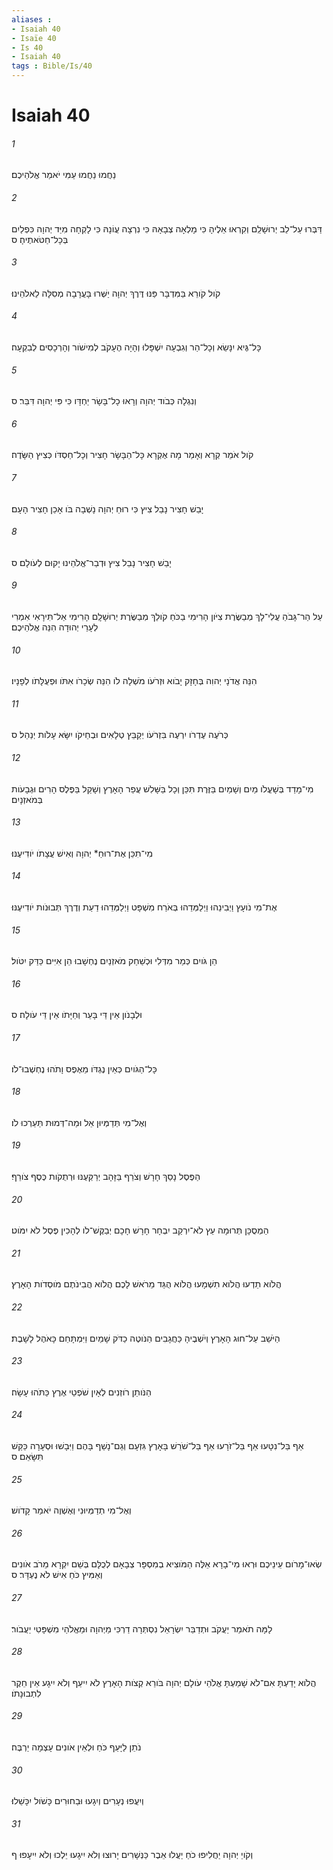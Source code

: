 ```yaml
---
aliases : 
- Isaiah 40
- Isaïe 40
- Is 40
- Isaiah 40
tags : Bible/Is/40
---
```


# Isaiah 40

###### 1
נַחֲמוּ נַחֲמוּ עַמִּי יֹאמַר אֱלֹהֵיכֶם׃
###### 2
דַּבְּרוּ עַל־לֵב יְרוּשָׁלִַם וְקִרְאוּ אֵלֶיהָ כִּי מָלְאָה צְבָאָהּ כִּי נִרְצָה עֲוֹנָהּ כִּי לָקְחָה מִיַּד יְהוָה כִּפְלַיִם בְּכָל־חַטֹּאתֶיהָ׃ ס
###### 3
קֹול קֹורֵא בַּמִּדְבָּר פַּנּוּ דֶּרֶךְ יְהוָה יַשְּׁרוּ בָּעֲרָבָה מְסִלָּה לֵאלֹהֵינוּ׃
###### 4
כָּל־גֶּיא יִנָּשֵׂא וְכָל־הַר וְגִבְעָה יִשְׁפָּלוּ וְהָיָה הֶעָקֹב לְמִישֹׁור וְהָרְכָסִים לְבִקְעָה׃
###### 5
וְנִגְלָה כְּבֹוד יְהוָה וְרָאוּ כָל־בָּשָׂר יַחְדָּו כִּי פִּי יְהוָה דִּבֵּר׃ ס
###### 6
קֹול אֹמֵר קְרָא וְאָמַר מָה אֶקְרָא כָּל־הַבָּשָׂר חָצִיר וְכָל־חַסְדֹּו כְּצִיץ הַשָּׂדֶה׃
###### 7
יָבֵשׁ חָצִיר נָבֵל צִיץ כִּי רוּחַ יְהוָה נָשְׁבָה בֹּו אָכֵן חָצִיר הָעָם׃
###### 8
יָבֵשׁ חָצִיר נָבֵל צִיץ וּדְבַר־אֱלֹהֵינוּ יָקוּם לְעֹולָם׃ ס
###### 9
עַל הַר־גָּבֹהַ עֲלִי־לָךְ מְבַשֶּׂרֶת צִיֹּון הָרִימִי בַכֹּחַ קֹולֵךְ מְבַשֶּׂרֶת יְרוּשָׁלִָם הָרִימִי אַל־תִּירָאִי אִמְרִי לְעָרֵי יְהוּדָה הִנֵּה אֱלֹהֵיכֶם׃
###### 10
הִנֵּה אֲדֹנָי יְהוִה בְּחָזָק יָבֹוא וּזְרֹעֹו מֹשְׁלָה לֹו הִנֵּה שְׂכָרֹו אִתֹּו וּפְעֻלָּתֹו לְפָנָיו׃
###### 11
כְּרֹעֶה עֶדְרֹו יִרְעֶה בִּזְרֹעֹו יְקַבֵּץ טְלָאִים וּבְחֵיקֹו יִשָּׂא עָלֹות יְנַהֵל׃ ס
###### 12
מִי־מָדַד בְּשָׁעֳלֹו מַיִם וְשָׁמַיִם בַּזֶּרֶת תִּכֵּן וְכָל בַּשָּׁלִשׁ עֲפַר הָאָרֶץ וְשָׁקַל בַּפֶּלֶס הָרִים וּגְבָעֹות בְּמֹאזְנָיִם׃
###### 13
מִי־תִכֵּן אֶת־רוּחַ* יְהוָה וְאִישׁ עֲצָתֹו יֹודִיעֶנּוּ׃
###### 14
אֶת־מִי נֹועָץ וַיְבִינֵהוּ וַיְלַמְּדֵהוּ בְּאֹרַח מִשְׁפָּט וַיְלַמְּדֵהוּ דַעַת וְדֶרֶךְ תְּבוּנֹות יֹודִיעֶנּוּ׃
###### 15
הֵן גֹּויִם כְּמַר מִדְּלִי וּכְשַׁחַק מֹאזְנַיִם נֶחְשָׁבוּ הֵן אִיִּים כַּדַּק יִטֹּול׃
###### 16
וּלְבָנֹון אֵין דֵּי בָּעֵר וְחַיָּתֹו אֵין דֵּי עֹולָה׃ ס
###### 17
כָּל־הַגֹּויִם כְּאַיִן נֶגְדֹּו מֵאֶפֶס וָתֹהוּ נֶחְשְׁבוּ־לֹו׃
###### 18
וְאֶל־מִי תְּדַמְּיוּן אֵל וּמַה־דְּמוּת תַּעַרְכוּ לֹו׃
###### 19
הַפֶּסֶל נָסַךְ חָרָשׁ וְצֹרֵף בַּזָּהָב יְרַקְּעֶנּוּ וּרְתֻקֹות כֶּסֶף צֹורֵף׃
###### 20
הַמְסֻכָּן תְּרוּמָה עֵץ לֹא־יִרְקַב יִבְחָר חָרָשׁ חָכָם יְבַקֶּשׁ־לֹו לְהָכִין פֶּסֶל לֹא יִמֹּוט׃
###### 21
הֲלֹוא תֵדְעוּ הֲלֹוא תִשְׁמָעוּ הֲלֹוא הֻגַּד מֵרֹאשׁ לָכֶם הֲלֹוא הֲבִינֹתֶם מֹוסְדֹות הָאָרֶץ׃
###### 22
הַיֹּשֵׁב עַל־חוּג הָאָרֶץ וְיֹשְׁבֶיהָ כַּחֲגָבִים הַנֹּוטֶה כַדֹּק שָׁמַיִם וַיִּמְתָּחֵם כָּאֹהֶל לָשָׁבֶת׃
###### 23
הַנֹּותֵן רֹוזְנִים לְאָיִן שֹׁפְטֵי אֶרֶץ כַּתֹּהוּ עָשָׂה׃
###### 24
אַף בַּל־נִטָּעוּ אַף בַּל־זֹרָעוּ אַף בַּל־שֹׁרֵשׁ בָּאָרֶץ גִּזְעָם וְגַם־נָשַׁף בָּהֶם וַיִּבָשׁוּ וּסְעָרָה כַּקַּשׁ תִּשָּׂאֵם׃ ס
###### 25
וְאֶל־מִי תְדַמְּיוּנִי וְאֶשְׁוֶה יֹאמַר קָדֹושׁ׃
###### 26
שְׂאוּ־מָרֹום עֵינֵיכֶם וּרְאוּ מִי־בָרָא אֵלֶּה הַמֹּוצִיא בְמִסְפָּר צְבָאָם לְכֻלָּם בְּשֵׁם יִקְרָא מֵרֹב אֹונִים וְאַמִּיץ כֹּחַ אִישׁ לֹא נֶעְדָּר׃ ס
###### 27
לָמָּה תֹאמַר יַעֲקֹב וּתְדַבֵּר יִשְׂרָאֵל נִסְתְּרָה דַרְכִּי מֵיְהוָה וּמֵאֱלֹהַי מִשְׁפָּטִי יַעֲבֹור׃
###### 28
הֲלֹוא יָדַעְתָּ אִם־לֹא שָׁמַעְתָּ אֱלֹהֵי עֹולָם יְהוָה בֹּורֵא קְצֹות הָאָרֶץ לֹא יִיעַף וְלֹא יִיגָע אֵין חֵקֶר לִתְבוּנָתֹו׃
###### 29
נֹתֵן לַיָּעֵף כֹּחַ וּלְאֵין אֹונִים עָצְמָה יַרְבֶּה׃
###### 30
וְיִעֲפוּ נְעָרִים וְיִגָעוּ וּבַחוּרִים כָּשֹׁול יִכָּשֵׁלוּ׃
###### 31
וְקֹויֵ יְהוָה יַחֲלִיפוּ כֹחַ יַעֲלוּ אֵבֶר כַּנְּשָׁרִים יָרוּצוּ וְלֹא יִיגָעוּ יֵלְכוּ וְלֹא יִיעָפוּ׃ ף
